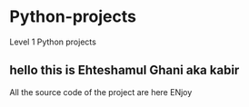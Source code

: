 # Python-projects
Level 1 Python projects  
## hello this is Ehteshamul Ghani aka kabir

All the source code of the project are here ENjoy